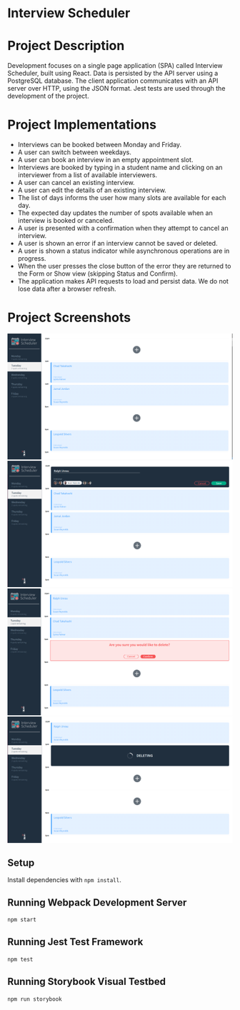 # Interview Scheduler

# Project Description

Development focuses on a single page application (SPA) called Interview Scheduler, built using React. Data is persisted by the API server using a PostgreSQL database. The client application communicates with an API server over HTTP, using the JSON format. Jest tests are used through the development of the project.

# Project Implementations

* Interviews can be booked between Monday and Friday.
* A user can switch between weekdays.
* A user can book an interview in an empty appointment slot.
* Interviews are booked by typing in a student name and clicking on an interviewer from a list of available interviewers.
* A user can cancel an existing interview.
* A user can edit the details of an existing interview.
* The list of days informs the user how many slots are available for each day.
* The expected day updates the number of spots available when an interview is booked or canceled.
* A user is presented with a confirmation when they attempt to cancel an interview.
* A user is shown an error if an interview cannot be saved or deleted.
* A user is shown a status indicator while asynchronous operations are in progress.
* When the user presses the close button of the error they are returned to the Form or Show view (skipping Status and Confirm).
* The application makes API requests to load and persist data. We do not lose data after a browser refresh.

# Project Screenshots

!["Screenshot of the appointments view"](https://github.com/ralphunrau/scheduler/blob/master/docs/AppointmentsView.png?raw=true)
!["Screenshot of a new interview booking form"](https://github.com/ralphunrau/scheduler/blob/master/docs/AddingNewUser.png?raw=true)
!["Screenshot of deleting interview prompt"](https://github.com/ralphunrau/scheduler/blob/master/docs/DeletingExistingUser.png?raw=true)
!["Screenshot of deleting interview animation"](https://github.com/ralphunrau/scheduler/blob/master/docs/DeletingExistingUser2.png?raw=true)

## Setup

Install dependencies with `npm install`.

## Running Webpack Development Server

```sh
npm start
```

## Running Jest Test Framework

```sh
npm test
```

## Running Storybook Visual Testbed

```sh
npm run storybook
```
